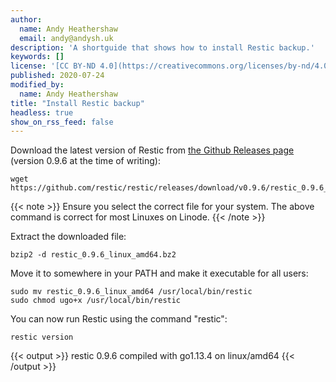 ```yaml
---
author:
  name: Andy Heathershaw
  email: andy@andysh.uk
description: 'A shortguide that shows how to install Restic backup.'
keywords: []
license: '[CC BY-ND 4.0](https://creativecommons.org/licenses/by-nd/4.0)'
published: 2020-07-24
modified_by:
  name: Andy Heathershaw
title: "Install Restic backup"
headless: true
show_on_rss_feed: false
---
```

Download the latest version of Restic from [the Github Releases page](https://github.com/restic/restic/releases) (version 0.9.6 at the time of writing):

    wget https://github.com/restic/restic/releases/download/v0.9.6/restic_0.9.6_linux_amd64.bz2

{{< note >}}
Ensure you select the correct file for your system. The above command is correct for most Linuxes on Linode.
{{< /note >}}

Extract the downloaded file:

    bzip2 -d restic_0.9.6_linux_amd64.bz2

Move it to somewhere in your PATH and make it executable for all users:

    sudo mv restic_0.9.6_linux_amd64 /usr/local/bin/restic
    sudo chmod ugo+x /usr/local/bin/restic

You can now run Restic using the command "restic":

    restic version

{{< output >}}
restic 0.9.6 compiled with go1.13.4 on linux/amd64
{{< /output >}}